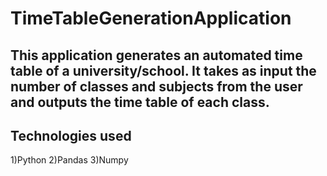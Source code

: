 # TimeTableGenerationApplication
## This application generates an automated time table of a university/school. It takes as input the number of classes and subjects from the user and outputs the time table of each class.

## Technologies used
1)Python
2)Pandas
3)Numpy
